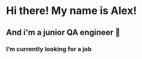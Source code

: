 # Hi there! My name is Alex!
## And i'm a junior QA engineer 👋 

### I’m currently looking for a job
